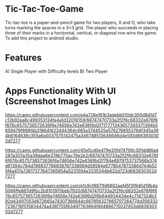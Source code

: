 # Tic-Tac-Toe-Game
Tic-tac-toe is a paper-and-pencil game for two players, X and O, who take turns marking the spaces in a 3×3 grid. The player who succeeds in placing three of their marks in a horizontal, vertical, or diagonal row wins the game. To add this project to android studio.

# Features
  A) Single Player with Difficulty levels
  B) Two Player
  
# Apps Functionality With UI (Screenshot Images Link)
https://camo.githubusercontent.com/e4a726e161b3adebb510dc300d8d1d7c12b92aa8c499353134fa4a1d32016159/68747470733a2f2f6c68332e676f6f676c6575736572636f6e74656e742e636f6d2f717771343657393371394b5859476f666f4b31664f423444364c665a3744525a5762766553764f345a394b6164636c355a6a5037575142475a346748513646646d4e593d683930302d7277
 
https://camo.githubusercontent.com/45e5cd0e479e20fd74706c301dd86ad287a307a35a39daa6e378b770ac76e2e2/68747470733a2f2f6c68332e676f6f676c6575736572636f6e74656e742e636f6d2f784e6979753737566b374d61394c784d786837786838767338694d58584e6778547873386d744b525f4a417a73617377647365654a5231594a3335344b632d723d683930302d7277

https://camo.githubusercontent.com/e1c9cf8871fd6882aafd5f3f9d0d19b4a5066ffe867d9fbc2b9101970bbb7920/68747470733a2f2f6c68332e676f6f676c6575736572636f6e74656e742e636f6d2f6b644934434e4c7147324b392d434970534672665a74307366644c667956327665707264774d3563327236716f515834474a436f755f63497763664f464866715037453d683930302d7277
   
   
